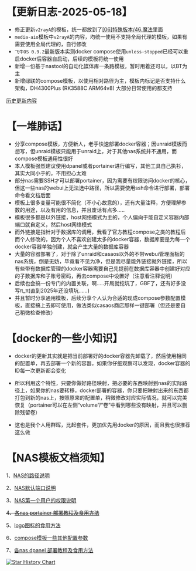 # 【更新日志-2025-05-18】
- 修正更新```v2rayA```的模板，统一都放到了[[06]特殊版本/46.魔法](https://github.com/FrozenGEE/compose/tree/main/%5B06%5D%20%E7%89%B9%E6%AE%8A%E7%89%88%E6%9C%AC/46.%E9%AD%94%E6%B3%95/46-03.v2raya-%E6%98%93%E7%94%A8%E8%80%8C%E5%BC%BA%E5%A4%A7%E3%80%81%E8%B7%A8%E5%B9%B3%E5%8F%B0%E7%9A%84V2Ray%E5%AE%A2%E6%88%B7%E7%AB%AF)里面
- ```media-aio```模板中```v2rayA```的内容，均统一使用不支持全局代理的模板，如果有需要使用全局代理的，自行修改
- ```飞牛OS 0.9.2```最新版本实测docker compose使用```unless-stopped```已经可以重启docker后容器自启动，后续的模板将统一使用
- 新增一份基于nastool的自动化媒体库一条路模板，暂时用着还可以，以BT为主
- 新增绿联的compose模板，以使用相对路径为主，模板内标记是否支持什么架构，DH4300Plus (RK3588C ARM64v8) 大部分日常使用的都支持

[历史更新内容](https://github.com/FrozenGEE/compose/blob/main/WHAT'S_OLD.md)

# 【一堆肺话】
- 分享compose模板，方便新人，老手快速部署docker容器；因unraid模板而想写，但unraid模板只能用于unraid上，对于其他nas系统并不通用，而compose模板通用性很好
- 本人模板强烈建议使用dpanel或者portainer进行编写，其他工具自己执衫，其实大同小于的，不用担心太难
- 部分nas需要SSH才可以部署portainer，因为需要有权限访问docker的核心，但这一些nas的webui上无法选中路径，所以需要使用ssh命令进行部署，部署命令看文档后面
- 模板上很多变量可能很不简化（不小心故意的），还有大量注释，方便理解参数的用途，以及有用的信息，并且废话有点多.....
- 模板很多都是以外链接，host网络模式为主的，个人偏向于能自定义容器内部端口就自定义，然后host网络模式
- 而外链接是指针对于数据库的调用，我看了官方教程compose之类的教程后而个人修改的，因为个人不喜欢创建太多的docker容器，数据库要是为每一个docker容器单独创建，就会产生大量的数据库容器
- 大量的容器部署了，对于除了unraid和casaos以外的不带webui管理面板的nas系统，倒是无妨，毕竟看不见为净，但是我尽量能外链接就外链接，所以有些带有数据库管理的docker容器需要自己先提前在数据库容器中创建好对应的子数据库和子账号密码，再去compose中设置好（注意看注释说明）
- 后续也会搞一份专门的内置关联，啊.....开局就挖坑了，GBF了，还有好多没写π_π(直到2025年还没填坑......)
- 并且暂时分享通用模板，后续分享个人认为合适的现成compose参数配置模板，直接搞上去即可使用，做法类似casaos商店那样一键部署（但还是要自己稍微检查修改）

# 【docker的一些小知识】
- docker的更新其实就是把当前部署好的docker容器先卸载了，然后使用相同的配置单，再去部署一个新的容器，如果你仔细观察可以发现，docker容器的ID每一次更新都会变化

- 所以利用这个特性，只要你做好路径映射，把必要的东西映射到nas的实际路径上，如果你的nas要转移，docker部署的容器，你只要把映射出来的东西都打包到新的nas上，按照原来的配置单，稍微修改对应实际情况，就可以完美恢复（portainer可以在左侧“volume”/“卷”中看到哪些没有映射，并且可以删除残留卷）
- 这也是我个人用群晖，比起套件，更加优先用docker的原因，而且我也很推荐这么做

# 【NAS模板文档须知】
1、[NAS的路径说明](https://github.com/FrozenGEE/compose/blob/main/volumes.md)

2、[NAS默认端口说明](https://github.com/FrozenGEE/compose/blob/main/ports.md)

3、[NAS第一个用户的权限说明](https://github.com/FrozenGEE/compose/blob/main/uid_gid.md)

<del>4、[各nas portainer 部署教程及食用方法](https://github.com/FrozenGEE/compose/blob/main/portainer.md)</del>

5、[logo图标的食用方法](https://github.com/FrozenGEE/compose/blob/main/logo.md)

6、[compose模板一些其他配置参数](https://github.com/FrozenGEE/compose/blob/main/compose.md)

7、[各nas dpanel 部署教程及食用方法](https://github.com/FrozenGEE/compose/blob/main/dpanel.md)


[![Star History Chart](https://api.star-history.com/svg?repos=FrozenGEE/compose&type=Date)](https://star-history.com/#FrozenGEE/compose&Date)
